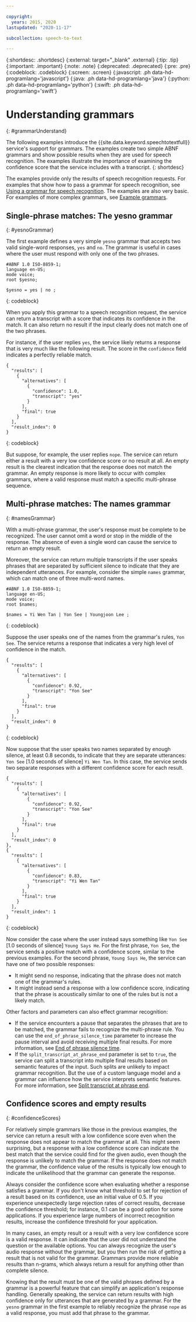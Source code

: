 ```yaml
---

copyright:
  years: 2015, 2020
lastupdated: "2020-11-17"

subcollection: speech-to-text

---
```


{:shortdesc: .shortdesc}
{:external: target="_blank" .external}
{:tip: .tip}
{:important: .important}
{:note: .note}
{:deprecated: .deprecated}
{:pre: .pre}
{:codeblock: .codeblock}
{:screen: .screen}
{:javascript: .ph data-hd-programlang='javascript'}
{:java: .ph data-hd-programlang='java'}
{:python: .ph data-hd-programlang='python'}
{:swift: .ph data-hd-programlang='swift'}

# Understanding grammars
{: #grammarUnderstand}

The following examples introduce the {{site.data.keyword.speechtotextfull}} service's support for grammars. The examples create two simple ABNF grammars and show possible results when they are used for speech recognition. The examples illustrate the importance of examining the confidence score that the service includes with a transcript.
{: shortdesc}

The examples provide only the results of speech recognition requests. For examples that show how to pass a grammar for speech recognition, see [Using a grammar for speech recognition](/docs/speech-to-text?topic=speech-to-text-grammarUse). The examples are also very basic. For examples of more complex grammars, see [Example grammars](/docs/speech-to-text?topic=speech-to-text-grammarExamples).

## Single-phrase matches: The yesno grammar
{: #yesnoGrammar}

The first example defines a very simple `yesno` grammar that accepts two valid single-word responses, `yes` and `no`. The grammar is useful in cases where the user must respond with only one of the two phrases.

```
#ABNF 1.0 ISO-8859-1;
language en-US;
mode voice;
root $yesno;

$yesno = yes | no ;
```
{: codeblock}

When you apply this grammar to a speech recognition request, the service can return a transcript with a score that indicates its confidence in the match. It can also return no result if the input clearly does not match one of the two phrases.

For instance, if the user replies `yes`, the service likely returns a response that is very much like the following result. The score in the `confidence` field indicates a perfectly reliable match.

```
{
  "results": [
    {
      "alternatives": [
        {
          "confidence": 1.0,
          "transcript": "yes"
        }
      ],
      "final": true
    }
  ],
  "result_index": 0
}
```
{: codeblock}

But suppose, for example, the user replies `nope`. The service can return either a result with a very low confidence score or no result at all. An empty result is the clearest indication that the response does not match the grammar. An empty response is more likely to occur with complex grammars, where a valid response must match a specific multi-phrase sequence.

## Multi-phrase matches: The names grammar
{: #namesGrammar}

With a multi-phrase grammar, the user's response must be complete to be recognized. The user cannot omit a word or stop in the middle of the response. The absence of even a single word can cause the service to return an empty result.

Moreover, the service can return multiple transcripts if the user speaks phrases that are separated by sufficient silence to indicate that they are independent utterances. For example, consider the simple `names` grammar, which can match one of three multi-word names.

```
#ABNF 1.0 ISO-8859-1;
language en-US;
mode voice;
root $names;

$names = Yi Wen Tan | Yon See | Youngjoon Lee ;
```
{: codeblock}

Suppose the user speaks one of the names from the grammar's rules, `Yon See`. The service returns a response that indicates a very high level of confidence in the match.

```
{
  "results": [
    {
      "alternatives": [
        {
          "confidence": 0.92,
          "transcript": "Yon See"
        }
      ],
      "final": true
    }
  ],
  "result_index": 0
}
```
{: codeblock}

Now suppose that the user speaks two names separated by enough silence, at least 0.8 seconds, to indicate that they are separate utterances: `Yon See` [1.0 seconds of silence] `Yi Wen Tan`. In this case, the service sends two separate responses with a different confidence score for each result.

```
{
  "results": [
    {
      "alternatives": [
        {
          "confidence": 0.92,
          "transcript": "Yon See"
        }
      ],
      "final": true
    }
  ],
  "result_index": 0
},
{
  "results": [
    {
      "alternatives": [
        {
          "confidence": 0.83,
          "transcript": "Yi Wen Tan"
        }
      ],
      "final": true
    }
  ],
  "result_index": 1
}
```
{: codeblock}

Now consider the case where the user instead says something like `Yon See` [1.0 seconds of silence] `Young Says He`. For the first phrase, `Yon See`, the service sends a positive match with a confidence score, similar to the previous examples. For the second phrase, `Young Says He`, the service can have one of two possible responses:

-   It might send no response, indicating that the phrase does not match one of the grammar's rules.
-   It might instead send a response with a low confidence score, indicating that the phrase is acoustically similar to one of the rules but is not a likely match.

Other factors and parameters can also effect grammar recognition:

-   If the service encounters a pause that separates the phrases that are to be matched, the grammar fails to recognize the multi-phrase rule. You can use the `end_of_phrase_silence_time` parameter to increase the pause interval and avoid receiving multiple final results. For more information, see [End of phrase silence time](/docs/speech-to-text?topic=speech-to-text-output#silence_time).
-   If the `split_transcript_at_phrase_end` parameter is set to `true`, the service can split a transcript into multiple final results based on semantic features of the input. Such splits are unlikely to impact grammar recognition. But the use of a custom language model and a grammar can influence how the service interprets semantic features. For more information, see [Split transcript at phrase end](/docs/speech-to-text?topic=speech-to-text-output#split_transcript).

## Confidence scores and empty results
{: #confidenceScores}

For relatively simple grammars like those in the previous examples, the service can return a result with a low confidence score even when the response does not appear to match the grammar at all. This might seem surprising, but a response with a low confidence score can indicate the best match that the service could find for the given audio, even though the response is unlikely to match the grammar. If the response does not match the grammar, the confidence value of the results is typically low enough to indicate the unlikelihood that the grammar can generate the response.

Always consider the confidence score when evaluating whether a response satisfies a grammar. If you don't know what threshold to set for rejection of a result based on its confidence, use an initial value of 0.5. If you experience unexpectedly large rejection rates of correct results, decrease the confidence threshold; for instance, 0.1 can be a good option for some applications. If you experience large numbers of incorrect recognition results, increase the confidence threshold for your application.

In many cases, an empty result or a result with a very low confidence score is a valid response. It can indicate that the user did not understand the question or the available options. You can always recognize the user's audio response without the grammar, but you then run the risk of getting a result that is not valid for the grammar. Grammars provide more reliable results than n-grams, which always return a result for anything other than complete silence.

Knowing that the result must be one of the valid phrases defined by a grammar is a powerful feature that can simplify an application's response handling. Generally speaking, the service can return results with high confidence only for utterances that are generated by a grammar. For the `yesno` grammar in the first example to reliably recognize the phrase `nope` as a valid response, you must add that phrase to the grammar.
